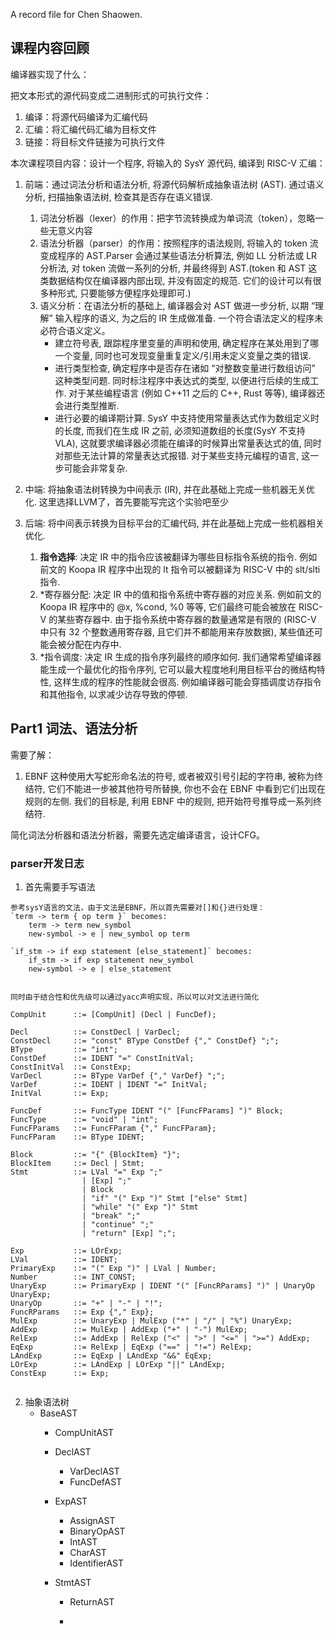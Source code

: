 A record file for Chen Shaowen. 

## 课程内容回顾

编译器实现了什么：

把文本形式的源代码变成二进制形式的可执行文件：
1. 编译：将源代码编译为汇编代码
2. 汇编：将汇编代码汇编为目标文件
3. 链接：将目标文件链接为可执行文件

本次课程项目内容：设计一个程序, 将输入的 SysY 源代码, 编译到 RISC-V 汇编：
1. 前端：通过词法分析和语法分析, 将源代码解析成抽象语法树 (AST). 通过语义分析, 扫描抽象语法树, 检查其是否存在语义错误.
    1. 词法分析器（lexer）的作用：把字节流转换成为单词流（token），忽略一些无意义内容
    2. 语法分析器（parser）的作用：按照程序的语法规则, 将输入的 token 流变成程序的 AST.Parser 会通过某些语法分析算法, 例如 LL 分析法或 LR 分析法, 对 token 流做一系列的分析, 并最终得到 AST.(token 和 AST 这类数据结构仅在编译器内部出现, 并没有固定的规范. 它们的设计可以有很多种形式, 只要能够方便程序处理即可.)
    3. 语义分析：在语法分析的基础上, 编译器会对 AST 做进一步分析, 以期 “理解” 输入程序的语义, 为之后的 IR 生成做准备. 一个符合语法定义的程序未必符合语义定义。
        - 建立符号表, 跟踪程序里变量的声明和使用, 确定程序在某处用到了哪一个变量, 同时也可发现变量重复定义/引用未定义变量之类的错误.
        - 进行类型检查, 确定程序中是否存在诸如 “对整数变量进行数组访问” 这种类型问题. 同时标注程序中表达式的类型, 以便进行后续的生成工作. 对于某些编程语言 (例如 C++11 之后的 C++, Rust 等等), 编译器还会进行类型推断.
        - 进行必要的编译期计算. SysY 中支持使用常量表达式作为数组定义时的长度, 而我们在生成 IR 之前, 必须知道数组的长度(SysY 不支持 VLA), 这就要求编译器必须能在编译的时候算出常量表达式的值, 同时对那些无法计算的常量表达式报错. 对于某些支持元编程的语言, 这一步可能会非常复杂.


2. 中端: 将抽象语法树转换为中间表示 (IR), 并在此基础上完成一些机器无关优化.
    这里选择LLVM了，首先要能写完这个实验吧至少

3. 后端: 将中间表示转换为目标平台的汇编代码, 并在此基础上完成一些机器相关优化.
    1. **指令选择**: 决定 IR 中的指令应该被翻译为哪些目标指令系统的指令. 例如前文的 Koopa IR 程序中出现的 lt 指令可以被翻译为 RISC-V 中的 slt/slti 指令.
    2. *寄存器分配: 决定 IR 中的值和指令系统中寄存器的对应关系. 例如前文的 Koopa IR 程序中的 @x, %cond, %0 等等, 它们最终可能会被放在 RISC-V 的某些寄存器中. 由于指令系统中寄存器的数量通常是有限的 (RISC-V 中只有 32 个整数通用寄存器, 且它们并不都能用来存放数据), 某些值还可能会被分配在内存中.
    3. *指令调度: 决定 IR 生成的指令序列最终的顺序如何. 我们通常希望编译器能生成一个最优化的指令序列, 它可以最大程度地利用目标平台的微结构特性, 这样生成的程序的性能就会很高. 例如编译器可能会穿插调度访存指令和其他指令, 以求减少访存导致的停顿.

## Part1 词法、语法分析

需要了解：
1. EBNF
这种使用大写蛇形命名法的符号, 或者被双引号引起的字符串, 被称为终结符, 它们不能进一步被其他符号所替换, 你也不会在 EBNF 中看到它们出现在规则的左侧. 我们的目标是, 利用 EBNF 中的规则, 把开始符号推导成一系列终结符.

简化词法分析器和语法分析器，需要先选定编译语言，设计CFG。

### parser开发日志

1. 首先需要手写语法
```
参考sysY语言的文法，由于文法是EBNF，所以首先需要对[]和{}进行处理：
`term -> term { op term }` becomes:
    term -> term new_symbol
    new-symbol -> e | new_symbol op term

`if_stm -> if exp statement [else_statement]` becomes:
    if_stm -> if exp statement new_symbol
    new-symbol -> e | else_statement


同时由于结合性和优先级可以通过yacc声明实现，所以可以对文法进行简化

CompUnit      ::= [CompUnit] (Decl | FuncDef);

Decl          ::= ConstDecl | VarDecl;
ConstDecl     ::= "const" BType ConstDef {"," ConstDef} ";";
BType         ::= "int";
ConstDef      ::= IDENT "=" ConstInitVal;
ConstInitVal  ::= ConstExp;
VarDecl       ::= BType VarDef {"," VarDef} ";";
VarDef        ::= IDENT | IDENT "=" InitVal;
InitVal       ::= Exp;

FuncDef       ::= FuncType IDENT "(" [FuncFParams] ")" Block;
FuncType      ::= "void" | "int";
FuncFParams   ::= FuncFParam {"," FuncFParam};
FuncFParam    ::= BType IDENT;

Block         ::= "{" {BlockItem} "}";
BlockItem     ::= Decl | Stmt;
Stmt          ::= LVal "=" Exp ";"
                | [Exp] ";"
                | Block
                | "if" "(" Exp ")" Stmt ["else" Stmt]
                | "while" "(" Exp ")" Stmt
                | "break" ";"
                | "continue" ";"
                | "return" [Exp] ";";

Exp           ::= LOrExp;
LVal          ::= IDENT;
PrimaryExp    ::= "(" Exp ")" | LVal | Number;
Number        ::= INT_CONST;
UnaryExp      ::= PrimaryExp | IDENT "(" [FuncRParams] ")" | UnaryOp UnaryExp;
UnaryOp       ::= "+" | "-" | "!";
FuncRParams   ::= Exp {"," Exp};
MulExp        ::= UnaryExp | MulExp ("*" | "/" | "%") UnaryExp;
AddExp        ::= MulExp | AddExp ("+" | "-") MulExp;
RelExp        ::= AddExp | RelExp ("<" | ">" | "<=" | ">=") AddExp;
EqExp         ::= RelExp | EqExp ("==" | "!=") RelExp;
LAndExp       ::= EqExp | LAndExp "&&" EqExp;
LOrExp        ::= LAndExp | LOrExp "||" LAndExp;
ConstExp      ::= Exp;


```
2. 抽象语法树
    - BaseAST
        - CompUnitAST
        - DeclAST
            - VarDeclAST
            - FuncDefAST
        - ExpAST
            - AssignAST
            - BinaryOpAST
            - IntAST
            - CharAST
            - IdentifierAST

        - StmtAST
            - ReturnAST
            
            - 



